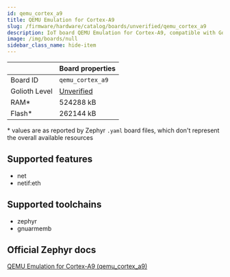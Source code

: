 ```yaml
---
id: qemu_cortex_a9
title: QEMU Emulation for Cortex-A9
slug: /firmware/hardware/catalog/boards/unverified/qemu_cortex_a9
description: IoT board QEMU Emulation for Cortex-A9, compatible with Golioth at unverified level.
image: /img/boards/null
sidebar_class_name: hide-item
---
```


[//]: # (This is an auto-generated file, do not edit! Changes to it will be lost upon re-generation)



|                | Board properties     |
| -------------  | -------------------- |
| Board ID       | `qemu_cortex_a9` |
| Golioth Level  | [Unverified](/firmware/hardware#unverified-boards) |
| RAM*           | 524288 kB |
| Flash*         | 262144 kB |

\* values are as reported by Zephyr `.yaml` board files, which don't represent the overall available resources



## Supported features

* net
* netif:eth

## Supported toolchains

* zephyr
* gnuarmemb

## Official Zephyr docs

[QEMU Emulation for Cortex-A9 (qemu_cortex_a9)](https://docs.zephyrproject.org/latest/boards/qemu/cortex_a9/doc/index.html)
